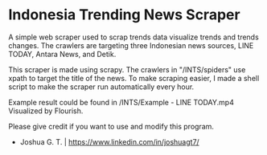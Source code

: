 # Indonesia Trending News Scraper

A simple web scraper used to scrap trends data visualize trends and trends changes. The crawlers are targeting three Indonesian news sources, LINE TODAY, Antara News, and Detik.

This scraper is made using scrapy. The crawlers in "/INTS/spiders" use xpath to target the title of the news. To make scraping easier, I made a shell script to make the scraper run automatically every hour. 

Example result could be found in /INTS/Example - LINE TODAY.mp4
Visualized by Flourish.

Please give credit if you want to use and modify this program.
- Joshua G. T. | https://www.linkedin.com/in/joshuagt7/
